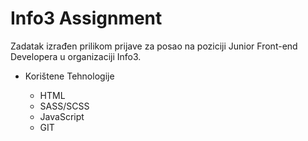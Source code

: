 # Info3 Assignment

Zadatak izrađen prilikom prijave za posao na poziciji Junior Front-end Developera u organizaciji Info3.

- Korištene Tehnologije

  - HTML
  - SASS/SCSS
  - JavaScript
  - GIT
